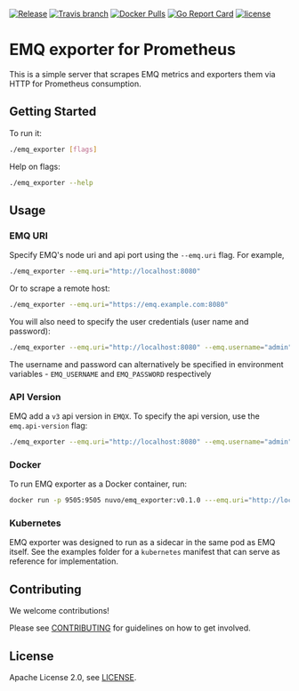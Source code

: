 
[![Release](https://img.shields.io/github/release/nuvo/emq_exporter.svg)](https://github.com/nuvo/emq_exporter/releases)
[![Travis branch](https://img.shields.io/travis/nuvo/emq_exporter/master.svg)](https://travis-ci.org/nuvo/emq_exporter)
[![Docker Pulls](https://img.shields.io/docker/pulls/nuvo/emq_exporter.svg)](https://hub.docker.com/r/nuvo/emq_exporter/)
[![Go Report Card](https://goreportcard.com/badge/github.com/nuvo/emq_exporter)](https://goreportcard.com/report/github.com/nuvo/emq_exporter)
[![license](https://img.shields.io/github/license/nuvo/emq_exporter.svg)](https://github.com/nuvo/emq_exporter/blob/master/LICENSE)

# EMQ exporter for Prometheus

This is a simple server that scrapes EMQ metrics and exporters them via HTTP for
Prometheus consumption.

## Getting Started

To run it:

```bash
./emq_exporter [flags]
```

Help on flags:

```bash
./emq_exporter --help
```

## Usage

### EMQ URI

Specify EMQ's node uri and api port using the `--emq.uri` flag. For example,

```bash
./emq_exporter --emq.uri="http://localhost:8080"
```

Or to scrape a remote host:

```bash
./emq_exporter --emq.uri="https://emq.example.com:8080"
```

You will also need to specify the user credentials (user name and password):

```bash
./emq_exporter --emq.uri="http://localhost:8080" --emq.username="admin" --emq.password="public"
```

The username and password can alternatively be specified in environment variables - `EMQ_USERNAME` and `EMQ_PASSWORD` respectively

### API Version

EMQ add a `v3` api version in `EMQX`. To specify the api version, use the `emq.api-version` flag:

```bash
./emq_exporter --emq.uri="http://localhost:8080" --emq.username="admin" --emq.password="public" --emq.api-version="v3"
```

### Docker

To run EMQ exporter as a Docker container, run:

```bash
docker run -p 9505:9505 nuvo/emq_exporter:v0.1.0 ---emq.uri="http://localhost:8080"
```

### Kubernetes

EMQ exporter was designed to run as a sidecar in the same pod as EMQ itself. See the examples folder for a `kubernetes` manifest that can serve as reference for implementation.

## Contributing

We welcome contributions!

Please see [CONTRIBUTING](https://github.com/nuvo/emq_exporter/blob/master/CONTRIBUTING.md) for guidelines on how to get involved.

## License
Apache License 2.0, see [LICENSE](https://github.com/nuvo/emq_exporter/blob/master/LICENSE).